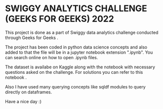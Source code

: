 # SWIGGY ANALYTICS CHALLENGE (GEEKS FOR GEEKS) 2022
This project is done as a part of Swiggy data analytics challenge conducted through Geeks for Geeks .

The project has been coded in python data science concepts and also added to that the file will be in a jupyter notebook extension ".ipynb". You can search online
on how to open .ipynb files.

The dataset is availabe on Kaggle along with the notebook with necessary questions asked on the challenge. For solutions you can refer to this notebook .

Also I have used many querying concepts like sqldf modules to query directly on dataframes.

Have a nice day :)
